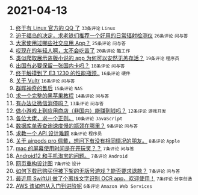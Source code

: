 # 2021-04-13

1. [终于有 Linux 官方的 QQ 了](https://www.v2ex.com/t/770249) `33条评论` `Linux`
1. [迫于福岛的决定，求老铁们推荐一个好用的日常辐射检测仪](https://www.v2ex.com/t/770282) `26条评论` `问与答`
1. [大家使用过哪些社交应用 App？](https://www.v2ex.com/t/770240) `25条评论` `问与答`
1. [哎现在的年轻人啊，太不会吃苦了](https://www.v2ex.com/t/770253) `20条评论` `酷工作`
1. [类似爬取展示盗版小说的 app 为何可以安然无恙存活？](https://www.v2ex.com/t/770278) `19条评论` `程序员`
1. [出国有必要保留一张国内卡吗？](https://www.v2ex.com/t/770241) `18条评论` `问与答`
1. [终于触摸到了 E3 1230 的性能瓶颈..](https://www.v2ex.com/t/770272) `16条评论` `硬件`
1. [关于 Vultr](https://www.v2ex.com/t/770252) `16条评论` `问与答`
1. [群晖神奇的售后](https://www.v2ex.com/t/770244) `15条评论` `NAS`
1. [求一个完整的黑苹果教程](https://www.v2ex.com/t/770246) `14条评论` `问与答`
1. [有办法让微信消停吗？](https://www.v2ex.com/t/770239) `13条评论` `问与答`
1. [做小游戏上到应用商店（非国内）能赚到钱吗？](https://www.v2ex.com/t/770266) `12条评论` `游戏开发`
1. [各位大佬，求一个正则。](https://www.v2ex.com/t/770260) `10条评论` `JavaScript`
1. [数据库单表查询速度慢的瓶颈在哪里？](https://www.v2ex.com/t/770254) `9条评论` `问与答`
1. [求教一个 API 设计难题](https://www.v2ex.com/t/770265) `8条评论` `程序员`
1. [关于 airpods pro 佩戴，想问下有没有相同情况的朋友。](https://www.v2ex.com/t/770256) `8条评论` `Apple`
1. [mac 的屏幕使用时间是在开玩笑？？](https://www.v2ex.com/t/770297) `7条评论` `问与答`
1. [Android12 和手机淘宝的问题。](https://www.v2ex.com/t/770292) `7条评论` `Android`
1. [网页重构设计图](https://www.v2ex.com/t/770286) `7条评论` `设计`
1. [如何下载已购买但被下架的无版号游戏？能否要求退款？](https://www.v2ex.com/t/770261) `7条评论` `问与答`
1. [最近用 SwiftUI 做了个离线文字识别 OCR app，欢迎使用！](https://www.v2ex.com/t/770245) `7条评论` `分享创造`
1. [AWS 该如何从入门到进阶呢](https://www.v2ex.com/t/770259) `6条评论` `Amazon Web Services`
